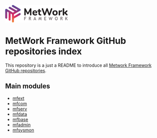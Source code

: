 [![logo](https://raw.githubusercontent.com/metwork-framework/resources/master/logos/metwork-white-logo-small.png)](http://www.metwork-framework.org)

# MetWork Framework GitHub repositories index

This repository is a just a README to introduce all [Metwork Framework GitHub repositories](https://github.com/metwork-framework).

## Main modules

- [mfext](https://github.com/metwork-framework/mfext)
- [mfcom](https://github.com/metwork-framework/mfcom)
- [mfserv](https://github.com/metwork-framework/mfserv)
- [mfdata](https://github.com/metwork-framework/mfdata)
- [mfbase](https://github.com/metwork-framework/mfbase)
- [mfadmin](https://github.com/metwork-framework/mfadmin)
- [mfsysmon](https://github.com/metwork-framework/mfsysmon)

